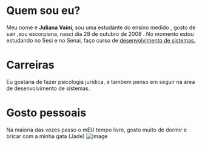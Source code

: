 # Quem sou eu?
Meu nome e **Juliana Vaini**, sou uma estudante do ensino medido ,
gosto de sair ,sou escorpiana, nasci dia 28 de outubro de 2008 . 
No momento estou estudando no Sesi e no Senai, faço curso de <ins>desenvolvimento de sistemas<ins>.

# Carreiras
Eu gostaria de fazer psicologia jurídica, e tambem penso em seguir na área de desenvolvimento de sistemas.
# Gosto pessoais 
Na maioria das vezes passo o mEU tempo livre, gosto muito de dormir e bricar com a minha gata (Jade)
![image](https://github.com/user-attachments/assets/3d403823-f5e7-4f9d-ae3f-6819fec5ed34)



